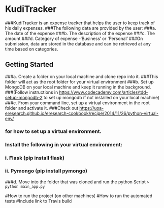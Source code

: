 # KudiTracker
###KudiTracker is an expense tracker that helps the user to keep track of his daily expenses.
###The following data are provided by the user:
###a. The date of the expense
###b. The description of the expense
###c. The amount
###d. Category of expense -‘Business’ or ‘Personal’
###On submission, data are stored in the database and can be retrieved at any time based on categories.

## Getting Started
###a. Create a folder on your local machine and clone repo into it.
    ###This folder will act as the root folder for your virtual environment
###b. Set up MongoDB on your local machine and keep it running in the background.
    ###(Follow instructions in https://www.codecademy.com/articles/tdd-setup-mongodb-2 to set up mongodb if not installed on your local         machine)
###c. From your command line, set up a virtual environment in the root folder and activate it.
    ###Check out https://uoa-eresearch.github.io/eresearch-cookbook/recipe/2014/11/26/python-virtual-env/
   ### for how to set up a virtual environment.
   ### Install the following in your virtual environment:
   ### i. Flask (pip install flask)
   ### ii. Pymongo (pip install pymongo)
###d. Move into the folder that was cloned and run the python Script
    ```
    > python main_app.py
    ```














#How to run the project (on other machines)
#How to run the automated tests
#Include link to Travis build
